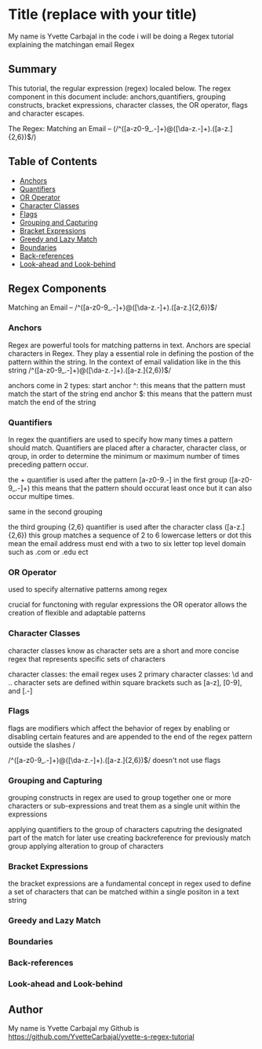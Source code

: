 # Title (replace with your title)

My name is Yvette Carbajal in the code i will be doing a Regex tutorial explaining the matchingan email Regex

## Summary

This tutorial, the regular expression (regex) localed below. The regex component in this document include: anchors,quantifiers, grouping constructs, bracket expressions, character classes, the OR operator, flags and character escapes. 

The Regex:
Matching an Email – (/^([a-z0-9_\.-]+)@([\da-z\.-]+)\.([a-z\.]{2,6})$/)

## Table of Contents

- [Anchors](#anchors)
- [Quantifiers](#quantifiers)
- [OR Operator](#or-operator)
- [Character Classes](#character-classes)
- [Flags](#flags)
- [Grouping and Capturing](#grouping-and-capturing)
- [Bracket Expressions](#bracket-expressions)
- [Greedy and Lazy Match](#greedy-and-lazy-match)
- [Boundaries](#boundaries)
- [Back-references](#back-references)
- [Look-ahead and Look-behind](#look-ahead-and-look-behind)

## Regex Components

Matching an Email – /^([a-z0-9_\.-]+)@([\da-z\.-]+)\.([a-z\.]{2,6})$/

### Anchors

Regex are powerful tools for matching patterns in text. Anchors are special characters in Regex. They play a essential role in defining the postion of the pattern within the string. In the context of email validation like in the this string /^([a-z0-9_\.-]+)@([\da-z\.-]+)\.([a-z\.]{2,6})$/ 

anchors come in 2 types:
start anchor ^: this means that the pattern must match the start of the string 
end anchor $: this means that the pattern must match the end of the string 


### Quantifiers

In regex the quantifiers are used to specify how many times a pattern should match. Quantifiers are placed after a character, character class, or qroup, in order to determine the minimum or maximum number of times preceding pattern occur.

the + quantifier is used after the pattern [a-z0-9\.-] in the first group ([a-z0-9_\.-]+) this means that the pattern should occurat least once but it can also occur multipe times.

same in the second grouping 

the third grouping {2,6} quantifier is used after the character class ([a-z\.]{2,6}) this group matches a sequence of 2 to 6 lowercase letters or dot this mean the email address must end with a two to six letter top level domain such as .com or .edu ect

### OR Operator

used to specify alternative patterns among regex

crucial for functoning with regular expressions the OR operator allows the creation of flexible and adaptable patterns

### Character Classes

character classes know as character sets are a short and more concise regex that represents specific sets of characters

character classes:
the email regex uses 2 primary character classes: \d and .. character sets are defined within square brackets such as [a-z], [0-9], and [.-]

### Flags

flags are modifiers which affect the behavior of regex by enabling or disabling certain features and are appended to the end of the regex pattern outside the slashes /

/^([a-z0-9_\.-]+)@([\da-z\.-]+)\.([a-z\.]{2,6})$/ doesn't not use flags 

### Grouping and Capturing

grouping constructs in regex are used to group together one or more characters or sub-expressions and treat them as a single unit within the expressions

applying quantifiers to the group of characters
caputring the designated part of the match for later use
creating backreference for previously match group
applying alteration to group of characters

### Bracket Expressions

the bracket expressions are a fundamental concept in regex used to define a set of characters that can be matched within a single positon in a text string

### Greedy and Lazy Match


### Boundaries

### Back-references

### Look-ahead and Look-behind

## Author

My name is Yvette Carbajal my Github is https://github.com/YvetteCarbajal/yvette-s-regex-tutorial

